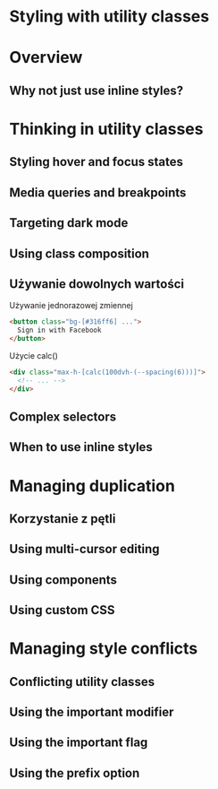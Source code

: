 # Styling with utility classes

# Overview


## Why not just use inline styles?


# Thinking in utility classes


## Styling hover and focus states


## Media queries and breakpoints


## Targeting dark mode


## Using class composition


## Używanie dowolnych wartości

Używanie jednorazowej zmiennej

```html
<button class="bg-[#316ff6] ...">
  Sign in with Facebook
</button>
```

Użycie calc()

```html
<div class="max-h-[calc(100dvh-(--spacing(6)))]">
  <!-- ... -->
</div>
```

## Complex selectors


## When to use inline styles


# Managing duplication


## Korzystanie z pętli




## Using multi-cursor editing


## Using components


## Using custom CSS


# Managing style conflicts


## Conflicting utility classes


## Using the important modifier


## Using the important flag


## Using the prefix option

